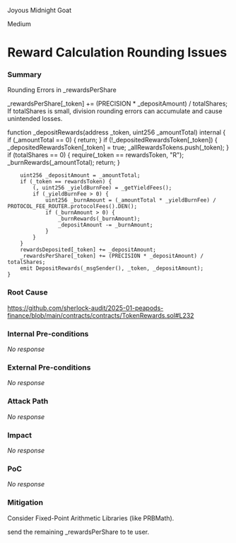 Joyous Midnight Goat

Medium

# Reward Calculation Rounding Issues

### Summary

Rounding Errors in _rewardsPerShare

_rewardsPerShare[_token] += (PRECISION * _depositAmount) / totalShares;
If totalShares is small, division rounding errors can accumulate and cause unintended losses.

  function _depositRewards(address _token, uint256 _amountTotal) internal {
        if (_amountTotal == 0) {
            return;
        }
        if (!_depositedRewardsToken[_token]) {
            _depositedRewardsToken[_token] = true;
            _allRewardsTokens.push(_token);
        }
        if (totalShares == 0) {
            require(_token == rewardsToken, "R");
            _burnRewards(_amountTotal);
            return;
        }

        uint256 _depositAmount = _amountTotal;
        if (_token == rewardsToken) {
            (, uint256 _yieldBurnFee) = _getYieldFees();
            if (_yieldBurnFee > 0) {
                uint256 _burnAmount = (_amountTotal * _yieldBurnFee) / PROTOCOL_FEE_ROUTER.protocolFees().DEN();
                if (_burnAmount > 0) {
                    _burnRewards(_burnAmount);
                    _depositAmount -= _burnAmount;
                }
            }
        }
        rewardsDeposited[_token] += _depositAmount;
        _rewardsPerShare[_token] += (PRECISION * _depositAmount) / totalShares;
        emit DepositRewards(_msgSender(), _token, _depositAmount);
    }

### Root Cause

https://github.com/sherlock-audit/2025-01-peapods-finance/blob/main/contracts/contracts/TokenRewards.sol#L232

### Internal Pre-conditions

_No response_

### External Pre-conditions

_No response_

### Attack Path

_No response_

### Impact

_No response_

### PoC

_No response_

### Mitigation

Consider Fixed-Point Arithmetic Libraries (like PRBMath).

send the  remaining  _rewardsPerShare to te user.